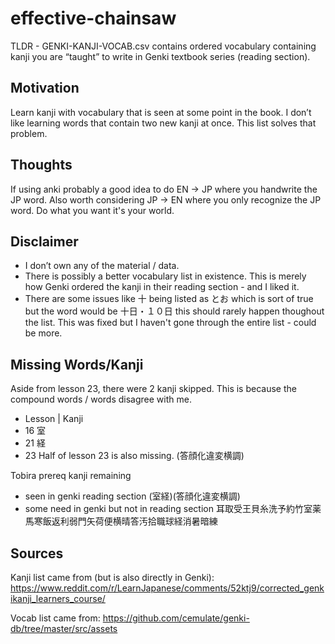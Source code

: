 # effective-chainsaw

TLDR - GENKI-KANJI-VOCAB.csv contains ordered vocabulary containing kanji you are “taught” to write in Genki textbook series (reading section).

## Motivation
Learn kanji with vocabulary that is seen at some point in the book. I don’t like learning words that contain two new kanji at once. This list solves that problem.

## Thoughts
If using anki probably a good idea to do EN -> JP where you handwrite the JP word. Also worth considering JP -> EN where you only recognize the JP word. Do what you want it's your world.

## Disclaimer
- I don’t own any of the material / data.
- There is possibly a better vocabulary list in existence. This is merely how Genki ordered the kanji in their reading section - and I liked it.
- There are some issues like 十 being listed as とお which is sort of true but the word would be 十日・１０日 this should rarely happen thoughout the list. This was fixed but I haven't gone through the entire list - could be more.

## Missing Words/Kanji
Aside from lesson 23, there were 2 kanji skipped. This is because the compound words / words disagree with me.
- Lesson | Kanji
- 16	室
- 21	経
- 23  Half of lesson 23 is also missing. (答顔化違変横調)

Tobira prereq kanji remaining
- seen in genki reading section (室経)(答顔化違変横調)
- some need in genki but not in reading section 耳取受王貝糸洗予約竹室薬馬寒飯返利弱門矢荷便横晴答汚拾職球経消暑暗練

## Sources
Kanji list came from (but is also directly in Genki):
https://www.reddit.com/r/LearnJapanese/comments/52ktj9/corrected_genkikanji_learners_course/

Vocab list came from:
https://github.com/cemulate/genki-db/tree/master/src/assets
